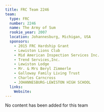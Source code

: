 ```yaml
---
title: FRC Team 2246
team:
  type: FRC
  number: 2246
  name: The Army of Sum
  rookie_year: 2007
  location: Johannesburg, Michigan, USA
  sponsors:
    - 2015 FRC Hardship Grant
    - Lewiston Lions Club
    - Mid American Inspection Services Inc.
    - Trend Services,Inc.
    - Lewiston Lodge
    - Mr. & Mrs Beryl Zimmerle
    - Galloway Family Living Trust
    - Charles Carncross
    - JOHANNESBURG-LEWISTON HIGH SCHOOL
  links:
    Website: 
---
```

No content has been added for this team